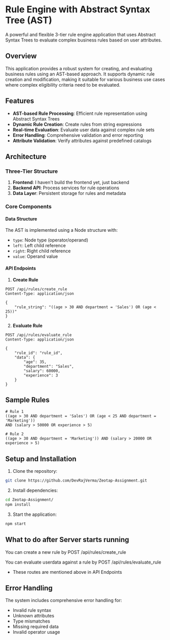 # Rule Engine with Abstract Syntax Tree (AST)

A powerful and flexible 3-tier rule engine application that uses Abstract Syntax Trees to evaluate complex business rules based on user attributes.

## Overview

This application provides a robust system for creating, and evaluating business rules using an AST-based approach. It supports dynamic rule creation and modification, making it suitable for various business use cases where complex eligibility criteria need to be evaluated.

## Features

- **AST-based Rule Processing**: Efficient rule representation using Abstract Syntax Trees
- **Dynamic Rule Creation**: Create rules from string expressions
- **Real-time Evaluation**: Evaluate user data against complex rule sets
- **Error Handling**: Comprehensive validation and error reporting
- **Attribute Validation**: Verify attributes against predefined catalogs

## Architecture

### Three-Tier Structure
1. **Frontend**: I haven't build the frontend yet, just backend
2. **Backend API**: Process services for rule operations
3. **Data Layer**: Persistent storage for rules and metadata

### Core Components

#### Data Structure
The AST is implemented using a Node structure with:
- `type`: Node type (operator/operand)
- `left`: Left child reference
- `right`: Right child reference
- `value`: Operand value


#### API Endpoints

1. **Create Rule**
```http
POST /api/rules/create_rule
Content-Type: application/json

{
    "rule_string": "((age > 30 AND department = 'Sales') OR (age < 25))"
}
```


2. **Evaluate Rule**
```http
POST /api/rules/evaluate_rule
Content-Type: application/json

{
    "rule_id": "rule_id",
    "data": {
        "age": 35,
        "department": "Sales",
        "salary": 60000,
        "experience": 3
    }
}
```

## Sample Rules

```
# Rule 1
((age > 30 AND department = 'Sales') OR (age < 25 AND department = 'Marketing')) 
AND (salary > 50000 OR experience > 5)

# Rule 2
((age > 30 AND department = 'Marketing')) AND (salary > 20000 OR experience > 5)
```

## Setup and Installation

1. Clone the repository:
```bash
git clone https://github.com/DevRajVerma/Zeotap-Assignment.git
```

2. Install dependencies:
```bash
cd Zeotap-Assignment/
npm install
```

3. Start the application:
```bash
npm start
```

## What to do after Server starts running
You can create a new rule by POST /api/rules/create_rule 

You can evaluate userdata against a rule by POST /api/rules/evaluate_rule

- These routes are mentioned above in API Endpoints

## Error Handling

The system includes comprehensive error handling for:
- Invalid rule syntax
- Unknown attributes
- Type mismatches
- Missing required data
- Invalid operator usage
